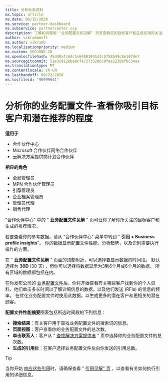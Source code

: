 ```yaml
---
title: 分析业务资料
ms.topic: article
ms.date: 06/15/2020
ms.service: partner-dashboard
ms.subservice: partnercenter-csp
description: 了解如何使用 "业务配置文件见解" 页来查看您的目标客户和生成引用的关注程度。
author: vikrambmsft
ms.author: vikramb
ms.localizationpriority: medium
ms.custom: SEOJUNE.20
ms.openlocfilehash: 45d40afc64c5c64801841d3cb758b49c8e107de7
ms.sourcegitcommit: 51e3c912eba8cfa72733206c0fee22386fbc34aa
ms.translationtype: MT
ms.contentlocale: zh-CN
ms.lasthandoff: 09/22/2020
ms.locfileid: "90999641"
---
```

# <a name="analyze-your-business-profile---see-how-well-you-attract-target-customers-and-potential-referrals"></a>分析你的业务配置文件-查看你吸引目标客户和潜在推荐的程度
<!-- 
https://go.microsoft.com/fwlink/?linkid=849120
-->

**适用于**

- 合作伙伴中心
- Microsoft 合作伙伴网络合作伙伴
- 云解决方案提供商计划合作伙伴

**相应的角色**

- 全局管理员
- MPN 合作伙伴管理员
- 引荐管理员
- 企业档案管理员
- 管理员代理
- 销售代理

"合作伙伴中心" 中的 " **业务配置文件见解** " 页可让你了解你所关注的目标客户和生成的推荐情况。

若要查看你的参考数据，请从 "合作伙伴中心" 菜单中转到 " **引用 > Business profile insights**"。 你的数据显示配置文件性能，分析趋势，以及识别需要执行操作的方面。

在 " **业务配置文件见解** " 页面的顶部附近，可以选择要显示数据的时间段。 默认选择为 **30D** (30 天) ，但你可以选择将数据显示为3到6个月或6个月的数据。 所有区域的数据都包括在内。

在你发布公司的 [业务配置文件](create-a-marketing-profile.md)后，你将开始查看有关哪些客户找到你的个人资料、他们单击多长时间以了解详细信息的数据，以及他们发送 (RFIs) 的信息的频率。 在优化业务配置文件时使用此数据，以生成更多的潜在客户和更相关的潜在顾客。

**配置文件性能摘要**图表包括所选时间段的下列信息：

- **搜索结果**：有关客户用于查找业务配置文件的搜索词的信息。
- **页面视图**：客户查看你的业务配置文件的总次数。
- **单击联系人**：客户从 " [查找解决方案提供者](https://www.microsoft.com/solution-providers/home) " 页中选择你的业务配置文件的总次数。
- **生成的引用**数：在客户选择业务配置文件后向你发送的引用总数。

> [!TIP]
> 当你开始 [响应这些引用](manage-leads.md)时，请确保查看 " [引用见解" 页](referral-insights.md) ，以查看有关如何执行引用的详细信息。
